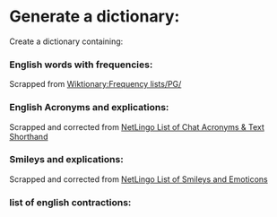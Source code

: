 # Generate a dictionary:

Create a dictionary containing:

### English words with frequencies:

Scrapped from [Wiktionary:Frequency lists/PG/](https://en.wiktionary.org/wiki/Wiktionary:Frequency_lists/PG/2006/04/1-10000)

### English Acronyms and explications:

Scrapped and corrected from  [NetLingo List of Chat Acronyms & Text Shorthand](http://www.netlingo.com/acronyms.php)

### Smileys and explications:

Scrapped and corrected from  [NetLingo List of Smileys and Emoticons ](http://www.netlingo.com/smileys.php)

### list of english contractions:
